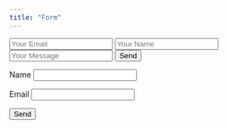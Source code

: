 ```yaml
---
title: "Form"
---
```

<html>
<form accept-charset="UTF-8" action="https://getform.io/{aafdacf0-4d1c-460d-9378-1ea96aa83bac}" method="POST">
    <input type="email" name="email" placeholder="Your Email">
    <input type="text" name="name" placeholder="Your Name">
    <input type="text" name="message" placeholder="Your Message">
    <button type="submit">Send</button>
</form>

<form name="contact" netlify>
  <p>
    <label>Name <input type="text" name="name" /></label>
  </p>
  <p>
    <label>Email <input type="email" name="email" /></label>
  </p>
  <p>
    <button type="submit">Send</button>
  </p>
</form>
</html>